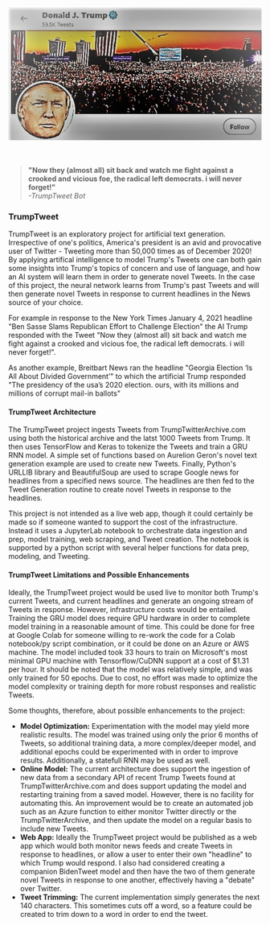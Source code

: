 <div align="left">
<img src="./assets/trump-tweet-sketch.jpg">
</div>
<br>
<br>

> **"Now they (almost all) sit back and watch me fight against a crooked and vicious foe, the radical left democrats. i will never forget!"**<br>
> *-TrumpTweet Bot*

### TrumpTweet
TrumpTweet is an exploratory project for artificial text generation. Irrespective of one's politics, America's president is an avid and provocative user of Twitter - Tweeting more than 50,000 times as of December 2020! By applying artifical intelligence to model Trump's Tweets one can both gain some insights into Trump's topics of concern and use of language, and how an AI system will learn them in order to generate novel Tweets. In the case of this project, the neural network learns from Trump's past Tweets and will then generate novel Tweets in response to current headlines in the News source of your choice.

For example in response to the New York Times January 4, 2021 headline "Ben Sasse Slams Republican Effort to Challenge Election" the AI Trump responded with the Tweet "Now they (almost all) sit back and watch me fight against a crooked and vicious foe, the radical left democrats. i will never forget!".

As another example, Breitbart News ran the headline "Georgia Election ‘Is All About Divided Government’" to which the artificial Trump responded "The presidency of the usa’s 2020 election. ours, with its millions and millions of corrupt mail-in ballots"

#### TrumpTweet Architecture
The TrumpTweet project ingests Tweets from TrumpTwitterArchive.com using both the historical archive and the latst 1000 Tweets from Trump. It then uses TensorFlow and Keras to tokenize the Tweets and train a GRU RNN model. A simple set of functions based on Aurelion Geron's novel text generation example are used to create new Tweets. Finally, Python's URLLIB library and BeautifulSoup are used to scrape Google news for headlines from a specified news source. The headlines are then fed to the Tweet Generation routine to create novel Tweets in response to the headlines.

This project is not intended as a live web app, though it could certainly be made so if someone wanted to support the cost of the infrastructure. Instead it uses a JupyterLab notebook to orchestrate data ingestion and prep, model training, web scraping, and Tweet creation. The notebook is supported by a python script with several helper functions for data prep, modeling, and Tweeting. 

#### TrumpTweet Limitations and Possible Enhancements
Ideally, the TrumpTweet project would be used live to monitor both Trump's current Tweets, and current headlines and generate an ongoing stream of Tweets in response. However, infrastructure costs would be entailed. Training the GRU model does require GPU hardware in order to complete model training in a reasonable amount of time. This could be done for free at Google Colab for someone willing to re-work the code for a Colab notebook/py script combination, or it could be done on an Azure or AWS machine. The model included took 33 hours to train on Microsoft's most minimal GPU machine with Tensorflow/CuDNN support at a cost of $1.31 per hour. It should be noted that the model was relatively simple, and was only trained for 50 epochs. Due to cost, no effort was made to optimize the model complexity or training depth for more robust responses and realistic Tweets.

Some thoughts, therefore, about possible enhancements to the project:

- **Model Optimization:** Experimentation with the model may yield more realistic results. The model was trained using only the prior 6 months of Tweets, so  additional training data, a more complex/deeper model, and additional epochs could be experimented with in order to improve results. Additionally, a statefull RNN may be used as well.
- **Online Model:** The current architecture does support the ingestion of new data from a secondary API of recent Trump Tweets found at TrumpTwitterArchive.com and does support updating the model and restarting training from a saved model. However, there is no facility for automating this. An improvement would be to create an automated job such as an Azure function to either monitor Twitter directly or the TrumpTwitterArchive, and then update the model on a regular basis to include new Tweets.
- **Web App:** Ideally the TrumpTweet project would be published as a web app which would both monitor news feeds and create Tweets in response to headlines, or allow a user to enter their own "headline" to which Trump would respond. I also had considered creating a companion BidenTweet model and then have the two of them generate novel Tweets in response to one another, effectively having a "debate" over Twitter.
- **Tweet Trimming:** The current implementation simply generates the next 140 characters. This sometimes cuts off a word, so a feature could be created to trim down to a word in order to end the tweet.
 
